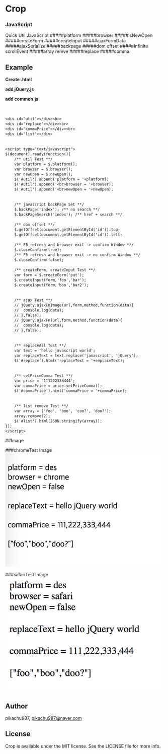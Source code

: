 # Crop
### JavaScript

Quick Util JavaScript
#####platform
#####browser
#####isNewOpen
#####createForm
#####createInput
#####ajaxFormData
#####ajaxSerialize
#####backpage
#####dom offset
#####Infinite scrollEvent
#####array remve
#####replace
#####comma


## Example

**Create .html**

**add jQuery.js**

**add common.js**

~~~~


<div id="util"></div><br>
<div id="replace"></div><br>
<div id="commaPrice"></div><br>
<div id="list"></div>


<script type="text/javascript">
$(document).ready(function(){
    /** util Test **/
    var platform = $.platform();
    var browser = $.browser();
    var newOpen = $.newOpen();
    $('#util').append('platform = '+platform);
    $('#util').append('<br>browser = '+browser);
    $('#util').append('<br>newOpen = '+newOpen);


    /** javascript backPage Set **/
    $.backPage('index'); /** no search **/
    $.backPageSearch('index'); /** href + search **/

    /** dom offset **/
    $.getOffset(document.getElementById('id')).top;
    $.getOffset(document.getElementById('id')).left;

    /** F5 refresh and browser exit -> confirm Window **/
    $.closeConfirm(true);
    /** F5 refresh and browser exit -> no confirm Window **/
    $.closeConfirm(false);

    /** createForm, createInput Test **/
    var form = $.createForm('put');
    $.createInput(form,'foo','bar');
    $.createInput(form,'boo','bar2');


    /** ajax Test **/
    // jQuery.ajaxFnImage(url,form,method,function(data){
    // 	console.log(data);
    // },false);
    // jQuery.ajaxFn(url,form,method,function(data){
    // 	console.log(data);
    // },false);


    /** replaceAll Test **/
    var text = 'hello javascript world';
    var replaceText = text.replace('javascript', 'jQuery');
    $('#replace').html('replaceText = '+replaceText);


    /** setPriceComma Test **/
    var price = '111222333444';
    var commaPrice = price.setPriceComma();
    $('#commaPrice').html('commaPrice = '+commaPrice);


    /** list remove Test **/
    var array = ['foo', 'boo', 'coo?', 'doo?'];
    array.remove(2);
    $('#list').html(JSON.stringify(array));
});
</script>
~~~~

##Image

###chromeTest Image
![Alt text](/exampleImages/chromeTest.png)

###safariTest Image
![Alt text](/exampleImages/safariTest.png)


## Author

pikachu987, pikachu987@naver.com

## License

Crop is available under the MIT license. See the LICENSE file for more info.
